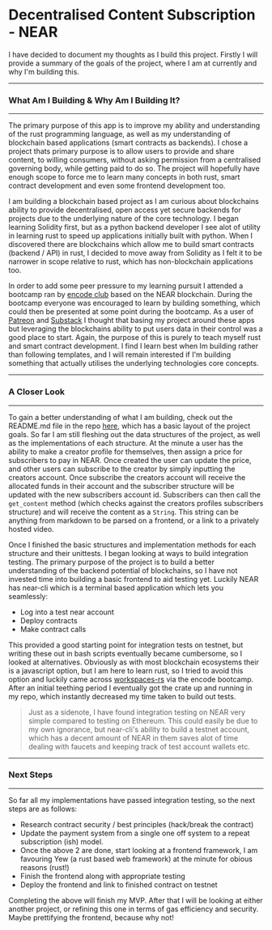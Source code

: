 # Decentralised Content Subscription - NEAR

I have decided to document my thoughts as I build this project. Firstly I will provide a summary of the goals of the project, where I am at currently and why I'm building this.

---
### What Am I Building & Why Am I Building It?
---

The primary purpose of this app is to improve my ability and understanding of the rust programming language, as well as my understanding of blockchain based applications (smart contracts as backends). I chose a project thats primary purpose is to allow users to provide and share content, to willing consumers, without asking permission from a centralised governing body, while getting paid to do so. The project will hopefully have enough scope to force me to learn many concepts in both rust, smart contract development and even some frontend development too.

I am building a blockchain based project as I am curious about blockchains ability to provide decentralised, open access yet secure backends for projects due to the underlying nature of the core technology. I began learning Solidity first, but as a python backend developer I see alot of utility in learning rust to speed up applications initially built with python. When I discovered there are blockchains which allow me to build smart contracts (backend / API) in rust, I decided to move away from Solidity as I felt it to be narrower in scope relative to rust, which has non-blockchain applications too.

In order to add some peer pressure to my learning pursuit I attended a bootcamp ran by [encode club](https://www.encode.club/encode-bootcamps) based on the NEAR blockchain. During the bootcamp everyone was encouraged to learn by building something, which could then be presented at some point during the bootcamp. As a user of [Patreon](https://www.patreon.com/) and [Substack](https://substack.com/) I thought that basing my project around these apps but leveraging the blockchains ability to put users data in their control was a good place to start. Again, the purpose of this is purely to teach myself rust and smart contract development. I find I learn best when Im building rather than following templates, and I will remain interested if I'm building something that actually utilises the underlying technologies core concepts. 

---
### A Closer Look
---

To gain a better understanding of what I am building, check out the README.md file in the repo [here](https://github.com/shoorano/decentralised-content-subscription-near), which has a basic layout of the project goals. So far I am still fleshing out the data structures of the project, as well as the implementations of each structure. At the minute a user has the ability to make a creator profile for themselves, then assign a price for subscribers to pay in NEAR. Once created the user can update the price, and other users can subscribe to the creator by simply inputting the creators account. Once subscribe the creators account will receive the allocated funds in their account and the subscriber structure will be updated with the new subscribers account id. Subscribers can then call the `get_content` method (which checks against the creators profiles subscribers structure) and will receive the content as a `String`. This string can be anything from markdown to be parsed on a frontend, or a link to a privately hosted video.

Once I finished the basic structures and implementation methods for each structure and their unittests. I began looking at ways to build integration testing. The primary purpose of the project is to build a better understanding of the backend potential of blockchains, so I have not invested time into building a basic frontend to aid testing yet. Luckily NEAR has near-cli which is a terminal based application which lets you seamlessly:

- Log into a test near account
- Deploy contracts
- Make contract calls 

This provided a good starting point for integration tests on testnet, but writing these out in bash scripts eventually became cumbersome, so I looked at alternatives. Obviously as with most blockchain ecosystems their is a javascript option, but I am here to learn rust, so I tried to avoid this option and luckily came across [workspaces-rs](https://github.com/near/workspaces-rs) via the encode bootcamp. After an initial teething period I eventually got the crate up and running in my repo, which instantly decreased my time taken to build out tests.

>Just as a sidenote, I have found integration testing on NEAR very simple compared to testing on Ethereum. This could easily be due to my own ignorance, but near-cli's ability to build a testnet account, which has a decent amount of NEAR in them saves alot of time dealing with faucets and keeping track of test account wallets etc.

---
### Next Steps
---

So far all my implementations have passed integration testing, so the next steps are as follows:

- Research contract security / best principles (hack/break the contract)
- Update the payment system from a single one off system to a repeat subscription (ish) model.
- Once the above 2 are done, start looking at a frontend framework, I am favouring Yew (a rust based web framework) at the minute for obious reasons (rust!)
- Finish the frontend along with appropriate testing
- Deploy the frontend and link to finished contract on testnet

Completing the above will finish my MVP. After that I will be looking at either another project, or refining this one in terms of gas efficiency and security. Maybe prettifying the frontend, because why not!


